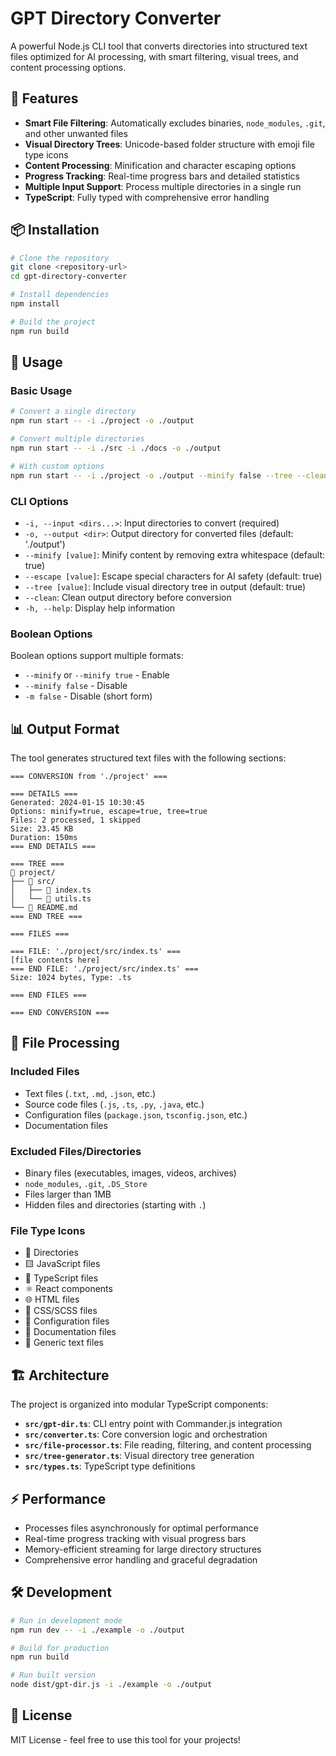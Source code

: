 # GPT Directory Converter

A powerful Node.js CLI tool that converts directories into structured text files optimized for AI processing, with smart filtering, visual trees, and content processing options.

## 🚀 Features

- **Smart File Filtering**: Automatically excludes binaries, `node_modules`, `.git`, and other unwanted files
- **Visual Directory Trees**: Unicode-based folder structure with emoji file type icons
- **Content Processing**: Minification and character escaping options
- **Progress Tracking**: Real-time progress bars and detailed statistics
- **Multiple Input Support**: Process multiple directories in a single run
- **TypeScript**: Fully typed with comprehensive error handling

## 📦 Installation

```bash
# Clone the repository
git clone <repository-url>
cd gpt-directory-converter

# Install dependencies
npm install

# Build the project
npm run build
```

## 🔧 Usage

### Basic Usage

```bash
# Convert a single directory
npm run start -- -i ./project -o ./output

# Convert multiple directories
npm run start -- -i ./src -i ./docs -o ./output

# With custom options
npm run start -- -i ./project -o ./output --minify false --tree --clean
```

### CLI Options

- `-i, --input <dirs...>`: Input directories to convert (required)
- `-o, --output <dir>`: Output directory for converted files (default: './output')
- `--minify [value]`: Minify content by removing extra whitespace (default: true)
- `--escape [value]`: Escape special characters for AI safety (default: true)  
- `--tree [value]`: Include visual directory tree in output (default: true)
- `--clean`: Clean output directory before conversion
- `-h, --help`: Display help information

### Boolean Options

Boolean options support multiple formats:
- `--minify` or `--minify true` - Enable
- `--minify false` - Disable
- `-m false` - Disable (short form)

## 📊 Output Format

The tool generates structured text files with the following sections:

```text
=== CONVERSION from './project' ===

=== DETAILS ===
Generated: 2024-01-15 10:30:45
Options: minify=true, escape=true, tree=true
Files: 2 processed, 1 skipped
Size: 23.45 KB
Duration: 150ms
=== END DETAILS ===

=== TREE ===
📁 project/
├── 📁 src/
│   ├── 🔧 index.ts
│   └── 📄 utils.ts
└── 📖 README.md
=== END TREE ===

=== FILES ===

=== FILE: './project/src/index.ts' ===
[file contents here]
=== END FILE: './project/src/index.ts' ===
Size: 1024 bytes, Type: .ts

=== END FILES ===

=== END CONVERSION ===
```

## 🎯 File Processing

### Included Files
- Text files (`.txt`, `.md`, `.json`, etc.)
- Source code files (`.js`, `.ts`, `.py`, `.java`, etc.)
- Configuration files (`package.json`, `tsconfig.json`, etc.)
- Documentation files

### Excluded Files/Directories
- Binary files (executables, images, videos, archives)
- `node_modules`, `.git`, `.DS_Store`
- Files larger than 1MB
- Hidden files and directories (starting with `.`)

### File Type Icons
- 📁 Directories
- 🟨 JavaScript files
- 🔷 TypeScript files  
- ⚛️ React components
- 🌐 HTML files
- 🎨 CSS/SCSS files
- 🔧 Configuration files
- 📖 Documentation files
- 📄 Generic text files

## 🏗️ Architecture

The project is organized into modular TypeScript components:

- **`src/gpt-dir.ts`**: CLI entry point with Commander.js integration
- **`src/converter.ts`**: Core conversion logic and orchestration
- **`src/file-processor.ts`**: File reading, filtering, and content processing
- **`src/tree-generator.ts`**: Visual directory tree generation
- **`src/types.ts`**: TypeScript type definitions

## ⚡ Performance

- Processes files asynchronously for optimal performance
- Real-time progress tracking with visual progress bars
- Memory-efficient streaming for large directory structures
- Comprehensive error handling and graceful degradation

## 🛠️ Development

```bash
# Run in development mode
npm run dev -- -i ./example -o ./output

# Build for production
npm run build

# Run built version
node dist/gpt-dir.js -i ./example -o ./output
```

## 📝 License

MIT License - feel free to use this tool for your projects!